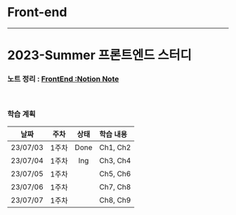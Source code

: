 # Front-end
---
# 2023-Summer 프론트엔드 스터디
### 노트 정리 : [FrontEnd :Notion Note](https://www.notion.so/2023-FrontEnd-36b6d09841a545e18b9a2589b0e75bf0)

<br>

### 학습 계획

|날짜|주차|상태|학습 내용|
|----|:----:|:----:|:----|
|23/07/03|1주차|Done  |Ch1, Ch2|
|23/07/04|1주차|Ing   |Ch3, Ch4|
|23/07/05|1주차|      |Ch5, Ch6|
|23/07/06|1주차|      |Ch7, Ch8|
|23/07/07|1주차|      |Ch8, Ch9|
